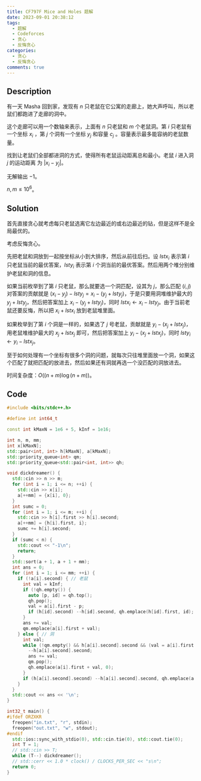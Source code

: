 ```yaml
---
title: CF797F Mice and Holes 题解
date: 2023-09-01 20:38:12
tags:
  - 题解
  - Codeforces
  - 贪心
  - 反悔贪心
categories:
  - 贪心
  - 反悔贪心
comments: true
---
```

## Description

有一天 Masha 回到家，发现有 $n$ 只老鼠在它公寓的走廊上，她大声呼叫，所以老鼠们都跑进了走廊的洞中。

这个走廊可以用一个数轴来表示，上面有 $n$ 只老鼠和 $m$ 个老鼠洞。第 $i$ 只老鼠有一个坐标 $x_i$ ，第 $j$ 个洞有一个坐标 $y_j$ 和容量 $c_j$ 。容量表示最多能容纳的老鼠数量。

找到让老鼠们全部都进洞的方式，使得所有老鼠运动距离总和最小。老鼠 $i$ 进入洞 $j$ 的运动距离 为 $|x_i − y_j|$。

无解输出 $-1$。

$n,m\leq 10^6$。
<!--more-->

## Solution

首先直接贪心就考虑每只老鼠选离它左边最近的或右边最近的钻，但是这样不是全局最优的。

考虑反悔贪心。

先把老鼠和洞放到一起按坐标从小到大排序，然后从前往后扫。设 $lstx_i$ 表示第 $i$ 只老鼠当前的最优答案，$lsty_i$ 表示第 $i$ 个洞当前的最优答案。然后用两个堆分别维护老鼠和洞的信息。

如果当前枚举到了第 $i$ 只老鼠，那么就要选一个洞匹配，设其为 $j$，那么匹配 $(i,j)$ 对答案的贡献就是 $(x_i-y_j)-lsty_j=x_i-(y_j+lsty_j)$，于是只要用洞堆维护最大的 $y_j+lsty_j$，然后把答案加上 $x_i-(y_j+lsty_j)$，同时 $lstx_i\leftarrow x_i-lsty_j$。由于当前老鼠还要反悔，所以把 $x_i+lstx_i$ 放到老鼠堆里面。

如果枚举到了第 $i$ 个洞是一样的，如果选了 $j$ 号老鼠，贡献就是 $y_i-(x_j+lstx_j)$，用老鼠堆维护最大的 $x_j+lstx_j$ 即可，然后把答案加上 $y_i-(x_j+lstx_j)$，同时 $lsty_i\leftarrow y_i-lstx_j$。

至于如何处理有一个坐标有很多个洞的问题，就每次只往堆里面放一个洞，如果这个匹配了就把匹配的放进去，然后如果还有洞就再选一个没匹配的洞放进去。

时间复杂度：$O((n+m)\log (n+m))$。

## Code

```cpp
#include <bits/stdc++.h>

#define int int64_t

const int kMaxN = 1e6 + 5, kInf = 1e16;

int n, m, mm;
int x[kMaxN];
std::pair<int, int> h[kMaxN], a[kMaxN];
std::priority_queue<int> qm;
std::priority_queue<std::pair<int, int>> qh;

void dickdreamer() {
  std::cin >> n >> m;
  for (int i = 1; i <= n; ++i) {
    std::cin >> x[i];
    a[++mm] = {x[i], 0};
  }
  int sumc = 0;
  for (int i = 1; i <= m; ++i) {
    std::cin >> h[i].first >> h[i].second;
    a[++mm] = {h[i].first, i};
    sumc += h[i].second;
  }
  if (sumc < n) {
    std::cout << "-1\n";
    return;
  }
  std::sort(a + 1, a + 1 + mm);
  int ans = 0;
  for (int i = 1; i <= mm; ++i) {
    if (!a[i].second) { // 老鼠
      int val = kInf;
      if (!qh.empty()) {
        auto [p, id] = qh.top();
        qh.pop();
        val = a[i].first - p;
        if (h[id].second) --h[id].second, qh.emplace(h[id].first, id);
      }
      ans += val;
      qm.emplace(a[i].first + val);
    } else { // 洞
      int val;
      while (!qm.empty() && h[a[i].second].second && (val = a[i].first - qm.top()) < 0) {
        --h[a[i].second].second;
        ans += val;
        qm.pop();
        qh.emplace(a[i].first + val, 0);
      }
      if (h[a[i].second].second) --h[a[i].second].second, qh.emplace(a[i].first, a[i].second);
    }
  }
  std::cout << ans << '\n';
}

int32_t main() {
#ifdef ORZXKR
  freopen("in.txt", "r", stdin);
  freopen("out.txt", "w", stdout);
#endif
  std::ios::sync_with_stdio(0), std::cin.tie(0), std::cout.tie(0);
  int T = 1;
  // std::cin >> T;
  while (T--) dickdreamer();
  // std::cerr << 1.0 * clock() / CLOCKS_PER_SEC << "s\n";
  return 0;
}
```